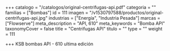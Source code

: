 +++
catalogo = "/catalogos/original-centrifugas-api.pdf"
categoria = ""
familias = ["Bombas"]
id = 111
imagen = "/v1530797588/productos/original-centrifugas-api.jpg"
industrias = ["Energía", "Industria Pesada"]
marcas = ["Flowserve"]
meta_description = "API, 610"
meta_keywords = "Bomba API"
taxonomyCover = false
title = "Centrifugas API"
titulo = ""
type = ""
weight = 111

+++
KSB bombas API - 610 ultima edición 